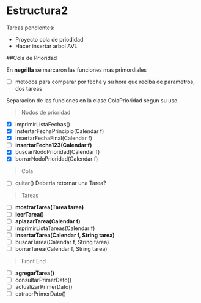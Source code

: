 # Estructura2
Tareas pendientes:
- Proyecto cola de priodidad
- Hacer insertar arbol AVL

##Cola de Prioridad

En **negrilla** se marcaron las funciones mas primordiales
- [ ] metodos para comparar por fecha y su hora que reciba de parametros, dos tareas

Separacion de las funciones en la clase ColaPrioridad segun su uso

> Nodos de prioridad

- [x] imprimirListaFechas()
- [x] instertarFechaPrincipio(Calendar f)
- [x] insertarFechaFinal(Calendar f)
- [ ] **insertarFecha123(Calendar f)**
- [x] buscarNodoPrioridad(Calendar f)
- [x] borrarNodoPrioridad(Calendar f)

> Cola

- [ ] quitar() Deberia retornar una Tarea?

> Tareas

- [ ] **mostrarTarea(Tarea tarea)**
- [ ] **leerTarea()**
- [ ] **aplazarTarea(Calendar f)**
- [ ] imprimirListaTareas(Calendar f)
- [ ] **insertarTarea(Calendar f, String tarea)**
- [ ] buscarTarea(Calendar f, String tarea)
- [ ] borrarTarea(Calendar f, String tarea)

> Front End

- [ ] **agregarTarea()**
- [ ] consultarPrimerDato()
- [ ] actualizarPrimerDato()
- [ ] extraerPrimerDato()
